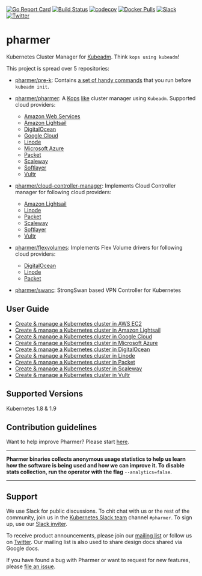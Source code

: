 [![Go Report Card](https://goreportcard.com/badge/github.com/pharmer/pharmer)](https://goreportcard.com/report/github.com/pharmer/pharmer)
[![Build Status](https://travis-ci.org/pharmer/pharmer.svg?branch=master)](https://travis-ci.org/pharmer/pharmer)
[![codecov](https://codecov.io/gh/pharmer/pharmer/branch/master/graph/badge.svg)](https://codecov.io/gh/pharmer/pharmer)
[![Docker Pulls](https://img.shields.io/docker/pulls/pharmer/pharmer.svg)](https://hub.docker.com/r/pharmer/pharmer/)
[![Slack](https://slack.appscode.com/badge.svg)](https://slack.appscode.com)
[![Twitter](https://img.shields.io/twitter/follow/appscodehq.svg?style=social&logo=twitter&label=Follow)](https://twitter.com/intent/follow?screen_name=AppsCodeHQ)

# pharmer
Kubernetes Cluster Manager for [Kubeadm](https://github.com/kubernetes/kubeadm). Think `kops using kubeadm`!

This project is spread over 5 repositories:

- [pharmer/pre-k](https://github.com/pharmer/pre-k): Contains [a set of handy commands](https://github.com/pharmer/pre-k/blob/master/docs/reference/pre-k.md) that you run before `kubeadm init`.

- [pharmer/pharmer](https://github.com/pharmer/pharmer): A [Kops](https://github.com/kubernetes/kops) [like](https://github.com/pharmer/pharmer/blob/master/docs/reference/pharmer.md) cluster manager using `Kubeadm`. Supported cloud providers:
  - [Amazon Web Services](https://aws.amazon.com/)
  - [Amazon Lightsail](https://amazonlightsail.com/)
  - [DigitalOcean](https://www.digitalocean.com/)
  - [Google Cloud](https://cloud.google.com/compute/)
  - [Linode](https://www.linode.com/)
  - [Microsoft Azure](https://azure.microsoft.com/en-us/)
  - [Packet](https://www.packet.net/)
  - [Scaleway](https://www.scaleway.com/)
  - [Softlayer](http://www.softlayer.com/)
  - [Vultr](https://www.vultr.com/)

- [pharmer/cloud-controller-manager](https://github.com/pharmer/cloud-controller-manager): Implements Cloud Controller manager for following cloud providers:
  - [Amazon Lightsail](https://amazonlightsail.com/)
  - [Linode](https://www.linode.com/)
  - [Packet](https://www.packet.net/)
  - [Scaleway](https://www.scaleway.com/)
  - [Softlayer](http://www.softlayer.com/)
  - [Vultr](https://www.vultr.com/)

- [pharmer/flexvolumes](https://github.com/pharmer/flexvolumes): Implements Flex Volume drivers for following cloud providers:
  - [DigitalOcean](https://www.digitalocean.com/)
  - [Linode](https://www.linode.com/)
  - [Packet](https://www.packet.net/)

- [pharmer/swanc](https://github.com/pharmer/swanc): StrongSwan based VPN Controller for Kubernetes

## User Guide
 - [Create & manage a Kubernetes cluster in AWS EC2](/docs/cloud/aws/README.md)
 - [Create & manage a Kubernetes cluster in Amazon Lightsail](/docs/cloud/lightsail/README.md)
 - [Create & manage a Kubernetes cluster in Google Cloud](/docs/cloud/gce/README.md)
 - [Create & manage a Kubernetes cluster in Microsoft Azure](/docs/cloud/azure/README.md)
 - [Create & manage a Kubernetes cluster in DigitalOcean](/docs/cloud/digitalocean/README.md)
 - [Create & manage a Kubernetes cluster in Linode](/docs/cloud/linode/README.md)
 - [Create & manage a Kubernetes cluster in Packet](/docs/cloud/packet/README.md)
 - [Create & manage a Kubernetes cluster in Scaleway](/docs/cloud/scaleway/README.md)
 - [Create & manage a Kubernetes cluster in Vultr](/docs/cloud/vultr/README.md)

## Supported Versions
Kubernetes 1.8 & 1.9

## Contribution guidelines
Want to help improve Pharmer? Please start [here](/CONTRIBUTING.md).

---

**Pharmer binaries collects anonymous usage statistics to help us learn how the software is being used and how we can improve it. To disable stats collection, run the operator with the flag** `--analytics=false`.

---

## Support
We use Slack for public discussions. To chit chat with us or the rest of the community, join us in the [Kubernetes Slack team](https://kubernetes.slack.com/messages/C81LSKMPE/details/) channel `#pharmer`. To sign up, use our [Slack inviter](http://slack.kubernetes.io/).

To receive product announcements, please join our [mailing list](https://groups.google.com/forum/#!forum/pharmer) or follow us on [Twitter](https://twitter.com/AppsCodeHQ). Our mailing list is also used to share design docs shared via Google docs.

If you have found a bug with Pharmer or want to request for new features, please [file an issue](https://github.com/pharmer/pharmer/issues/new).
